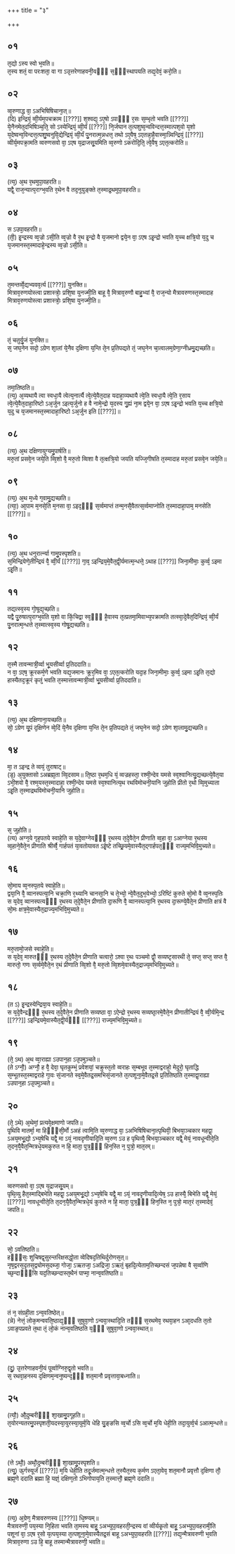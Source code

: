 +++
title = "३"

+++
## ०१
त᳘द्यो ऽस्य स्वो भ᳘वति॥  
त᳘स्य शतं᳘ वा परःशता᳘ वा गा ऽउ᳘त्तरेणाहवनी᳘यᳫँ᳭ स᳘ᳫँ᳘स्थापयति तद्य᳘देवं᳘ करो᳘ति॥  
## ०२
व्व᳘रुणाद्ध वा᳘ ऽअभिषिषिचाना᳘त्॥  
(दि) इन्द्रियं᳘ व्वी᳘र्यम᳘पचक्राम [[???]] श᳘श्वद्य᳘ ऽए᳘षो ऽपाᳫँ᳭ र᳘सः स᳘म्भृतो भवति [[???]] ये᳘नैनमेत᳘दभिषिञ्च᳘ति᳘ सो ऽस्येन्द्रियं᳘ व्वी᳘र्यं [[???]] नि᳘र्जघान त᳘त्पशुष्व᳘न्वविन्दत्त᳘स्मात्पश᳘वो य᳘शो य᳘देष्वन्व᳘विन्दत्त᳘त्पशु᳘ष्वनुवि᳘द्येन्द्रियं᳘ व्वी᳘र्यं पु᳘नरात्म᳘न्नधत्त᳘ तथो ऽए᳘वैष᳘ ऽएतन्ना᳘है᳘वास्मा᳘न्न्विन्द्रियं᳘ [[???]] व्वीर्य᳘मपक्रा᳘मति व्वरुणसवो वा᳘ ऽएष य᳘द्राजसू᳘यमिति व्व᳘रुणो ऽकरोदि᳘ति᳘ त्वे᳘वैष᳘ ऽएत᳘त्करोति॥  
## ०३
(त्य᳘) अ᳘थ र᳘थमुपा᳘वहरति॥  
यद्वै᳘ राज᳘न्यात्प᳘राग्भ᳘वति र᳘थेन वै तद᳘नुयुङ्क्ते त᳘स्माद्र᳘थमुपा᳘वहरति॥  
## ०४
स ऽउपा᳘वहरति॥  
(ती᳘) इ᳘न्द्रस्य व्व᳘ज्रो ऽसी᳘ति व्व᳘ज्रो वै र᳘थ इ᳘न्द्रो वै य᳘जमानो द्वये᳘न वा᳘ ऽएष ऽइ᳘न्द्रो भवति य᳘च्च क्षत्रि᳘यो य᳘दु च य᳘जमानस्त᳘स्मादाहे᳘न्द्रस्य व्व᳘ज्रो ऽसी᳘ति॥  
## ०५
त᳘मन्तर्व्वे᳘द्यभ्यवव᳘र्त्य [[???]] युनक्ति॥  
मित्राव᳘रुणयोस्त्वा प्रशास्त्रोः᳘ प्रशि᳘षा युनज्मी᳘ति बाहू वै᳘ मित्राव᳘रुणौ बाहु᳘भ्यां वै᳘ राज᳘न्यो मैत्रावरुणस्त᳘स्मादाह मित्राव᳘रुणयोस्त्वा प्रशास्त्रोः᳘ प्रशि᳘षा युनज्मी᳘ति॥  
## ०६
तं᳘ चतुर्यु᳘जं युनक्ति॥  
स᳘ जघ᳘नेन सदो᳘ ऽग्रेण शा᳘लां ये᳘नैव द᳘क्षिणा य᳘न्ति ते᳘न प्र᳘तिपद्यते तं᳘ जघ᳘नेन चा᳘त्वालम᳘ग्रेणा᳘ग्नीध्रमु᳘द्यच्छति॥  
## ०७
तमा᳘तिष्ठति॥  
(त्य᳘) अ᳘व्यथायै त्वा स्वधा᳘यै त्वेत्य᳘नार्त्यै त्वे᳘त्ये᳘वैत᳘दाह यदाहा᳘व्यथायै त्वे᳘ति स्वधा᳘यै त्वे᳘ति र᳘साय त्वे᳘त्ये᳘वैत᳘दाहा᳘रिष्टो ऽअ᳘र्जुन ऽइत्य᳘र्जुनो ह वै नामे᳘न्द्रो य᳘दस्य गु᳘ह्यं ना᳘म द्वये᳘न वा᳘ ऽएष ऽइ᳘न्द्रो भवति य᳘च्च क्षत्रि᳘यो य᳘दु च य᳘जमानस्त᳘स्मादाहा᳘रिष्टो ऽअ᳘र्जुन इति [[???]]॥  
## ०८
(त्य᳘) अ᳘थ दक्षिणायुग्यमु᳘पार्षति॥  
मरु᳘तां प्रसवे᳘न जये᳘ति व्वि᳘शो वै᳘ मरु᳘तो व्विशा वै त᳘त्क्षत्रि᳘यो जयति यज्जि᳘गीषति त᳘स्मादाह मरु᳘तां प्रसवे᳘न जये᳘ति॥  
## ०९
(त्य᳘) अ᳘थ म᳘ध्ये ग᳘वामु᳘द्यच्छति॥  
(त्या᳘) आ᳘पाम म᳘नसे᳘ति म᳘नसा वा᳘ ऽइद᳘ᳫँ᳭ स᳘र्व्वमाप्तं तन्म᳘नसै᳘वैतत्स᳘र्व्वमाप्नोति त᳘स्मादाहा᳘पाम᳘ मनसेति [[???]]॥  
## १०
(त्य᳘) अ᳘थ धनुरार्त्न्या गामु᳘पस्पृशति॥  
स᳘मिन्द्रियेणे᳘तीन्द्रियं वै᳘ व्वी᳘र्यं [[???]] गा᳘व᳘ ऽइन्द्रिय᳘मे᳘वैत᳘द्वी᳘र्यमात्म᳘न्धत्ते᳘ ऽथाह [[???]] जिना᳘मीमाः᳘ कुर्व्व᳘ ऽइमा ऽइ᳘ति॥  
## ११
तद्यत्स्व᳘स्य गो᳘षूद्य᳘च्छति॥  
यद्वै पु᳘रुषात्प᳘राग्भ᳘वति य᳘शो वा किं᳘चिद्वा स्व᳘ᳫँ᳘ है᳘वास्य त᳘त्प्रतमा᳘मिवाभ्य᳘पक्रामति तत्स्वा᳘दे᳘वैत᳘दिन्द्रियं᳘ व्वी᳘र्यं पु᳘नरात्म᳘न्धत्ते त᳘स्मात्स्व᳘स्य गोषू᳘द्यच्छति॥  
## १२
त᳘स्मै तावन्मात्री᳘र्व्वा भू᳘यसीर्व्वा प्र᳘तिददाति॥  
न वा᳘ ऽएष᳘ क्रूरकर्म᳘णे भवति यद्य᳘जमानः क्रूर᳘मिव वा᳘ ऽएत᳘त्करोति यदा᳘ह जिना᳘मीमाः᳘ कुर्व्व᳘ ऽइमा ऽइ᳘ति त᳘द्यो हास्यैतद᳘क्रूरं कृत्ं᳘ भवति त᳘स्मात्तावन्मात्री᳘र्व्वा भू᳘यसीर्व्वा प्र᳘तिददाति॥  
## १३
(त्य᳘) अ᳘थ दक्षिणाना᳘यच्छति॥  
सो᳘ ऽग्रेण यू᳘पं द᳘क्षिणेन व्वे᳘दिं ये᳘नैव द᳘क्षिणा य᳘न्ति ते᳘न प्र᳘तिपद्यते तं᳘ जघ᳘नेन सदो᳘ ऽग्रेण शा᳘लामु᳘द्यच्छति॥  
## १४
मा᳘ त ऽइन्द्र ते व्वयं᳘ तुराषाट्॥  
(ड᳘) अ᳘युक्तासो ऽअब्रह्म᳘ता व्वि᳘दसाम॥ ति᳘ष्ठा र᳘थम᳘धि यं᳘ व्वज्रहस्ता᳘ रश्मी᳘न्देव यमसे स्व᳘श्वानित्यु᳘द्यच्छत्ये᳘वैत᳘या ऽभी᳘शवो वै᳘ रश्म᳘यस्त᳘स्मादाहा᳘ रश्मी᳘न्देव यमसे स्व᳘श्वानित्य᳘थ रथविमोचनी᳘यानि जुहोति प्रीतो र᳘थो व्वि᳘मुच्याता ऽइ᳘ति त᳘स्माद्रथविमोचनी᳘यानि जुहोति॥  
## १५
स᳘ जुहोति॥  
(त्य) अग्न᳘ये गृह᳘पतये स्वाहे᳘ति स य᳘दे᳘वाग्नेयᳫँ᳭ र᳘थस्य त᳘दे᳘वैते᳘न प्रीणाति व्व᳘हा वा᳘ ऽआग्नेया र᳘थस्य व्व᳘हाने᳘वैते᳘न प्रीणाति श्रीर्व्वै᳘ गार्हपतं या᳘वतोयावत ऽई᳘ष्टे तच्छ्रि᳘यमे᳘वास्यैत᳘द्गार्हपत᳘ᳫँ᳘ राज्य᳘मभिवि᳘मुच्यते॥  
## १६
सो᳘माय व्व᳘नस्प᳘तये स्वाहे᳘ति॥  
द्वया᳘नि वै᳘ व्वानस्पत्या᳘नि चक्रा᳘णि र᳘थ्यानि चानसा᳘नि च ते᳘भ्यो᳘ न्वे᳘वैत᳘दुभ᳘येभ्यो᳘ ऽरिष्टिं कुरुते सो᳘मो वै व्व᳘नस्प᳘तिः स य᳘देव᳘ व्वानस्पत्यᳫँ᳭ र᳘थस्य त᳘दे᳘वैते᳘न प्रीणाति दा᳘रूणि वै᳘ व्वानस्पत्या᳘नि र᳘थस्य दा᳘रूण्ये᳘वैते᳘न प्रीणाति क्षत्रं वै सो᳘मः क्षत्र᳘मे᳘वास्यैत᳘द्राज्य᳘मभिवि᳘मुच्यते॥  
## १७
मरु᳘तामो᳘जसे स्वाहे᳘ति॥  
स य᳘देव᳘ मारुतᳫँ᳭ र᳘थस्य त᳘दे᳘वैते᳘न प्रीणाति चत्वारो᳘ ऽश्वा र᳘थः पञ्चमो द्वौ᳘ सव्यष्टृसारथी ते᳘ सप्त᳘ सप्त᳘ सप्त वै᳘ मारुतो᳘ गणः स᳘र्व्वमे᳘वैते᳘न र᳘थं प्रीणाति व्वि᳘शो वै᳘ मरु᳘तो व्वि᳘शमे᳘वास्यैत᳘द्राज्य᳘मभिवि᳘मुच्यते॥  
## १८
(त ऽ) इ᳘न्द्रस्येन्द्रिया᳘य स्वाहे᳘ति॥  
स य᳘दे᳘वैन्द्रᳫँ᳭ र᳘थस्य त᳘दे᳘वैते᳘न प्रीणाति सव्यष्ठा वा᳘ ऽऐन्द्रो र᳘थस्य सव्यष्ठा᳘रमे᳘वैते᳘न प्रीणातीन्द्रियं वै᳘ व्वी᳘र्यमि᳘न्द्र [[???]] ऽइन्द्रियमे᳘वास्यैत᳘द्वी᳘र्यᳫँ᳭ [[???]] राज्य᳘मभिवि᳘मुच्यते॥  
## १९
(ते᳘ ऽथ) अ᳘थ व्वा᳘राह्या ऽउपान᳘हा ऽउ᳘पमुञ्चते॥  
(ते ऽग्नौ᳘) अग्नौ᳘ ह वै᳘ देवा᳘ घृतकुम्भं᳘ प्रवेशयां᳘ चक्रुस्त᳘तो व्वराहः स᳘म्बभूव त᳘स्माद्वराहो᳘ मेदुरो᳘ घृताद्धि स᳘म्भूतस्त᳘स्माद्वराहे गा᳘वः सं᳘जानते स्व᳘मे᳘वैतद्र᳘समभिसं᳘जानते त᳘त्पशूना᳘मे᳘वैतद्र᳘से प्र᳘तितिष्ठति त᳘स्माद्वा᳘राह्या ऽउपान᳘हा ऽउ᳘पमुञ्चते॥  
## २०
(ते᳘ ऽथे) अ᳘थेमां᳘ प्रत्यवे᳘क्षमाणो जपति॥  
पृ᳘थिवि मातर्मा᳘ मा हिᳫँ᳭सी᳘र्मो ऽअहं त्वामि᳘ति व्व᳘रुणाद्ध वा᳘ ऽअभिषिषिचाना᳘त्पृथिवी᳘ बिभया᳘ञ्चकार महद्वा᳘ ऽअय᳘मभू᳘द्यो ऽभ्य᳘षेचि यद्वै᳘ मा ऽयं᳘ नावदृणीयादि᳘ति व्व᳘रुण ऽउ ह पृथिव्यै᳘ बिभया᳘ञ्चकार यद्वै᳘ मेयं᳘ नावधून्वीते᳘ति त᳘दन᳘यै᳘वैत᳘न्मित्रधे᳘यमकुरुत न हि᳘ माता᳘ पुत्र᳘ᳫँ᳘ हिन᳘स्ति न᳘ पुत्रो᳘ मात᳘रम्॥  
## २१
व्वरुणसवो वा᳘ ऽएष य᳘द्राजसू᳘यम्॥  
पृथि᳘व्यु हैत᳘स्माद्बिभेति महद्वा᳘ ऽअय᳘मभू᳘द्यो ऽभ्य᳘षेचि यद्वै᳘ मा ऽयं᳘ नावदृणीयादि᳘त्येष᳘ ऽउ हास्यै᳘ बिभेति यद्वै᳘ मेयं᳘ [[???]] नावधून्वीते᳘ति त᳘दन᳘यै᳘वैत᳘न्मित्रधे᳘यं कुरुते न हि᳘ माता᳘ पुत्र᳘ᳫँ᳘ हिन᳘स्ति न᳘ पुत्रो᳘ मात᳘रं त᳘स्मादेवं᳘ जपति॥  
## २२
सो᳘ ऽवतिष्ठति॥  
हᳫँ᳭सः᳘ शुचिषद्व᳘सुरन्तरिक्षसद्धो᳘ता व्वेदिषद᳘तिथिर्दुरोणस᳘त्॥  
नृष᳘द्वरस᳘दृतस᳘द्व्योमस᳘दब्जा᳘ गोजा᳘ ऽऋतजा᳘ ऽअद्रिजा᳘ ऽऋतं᳘ बृहदि᳘त्येताम᳘तिच्छन्दसं ज᳘पन्नेषा वै स᳘र्व्वाणि च्छ᳘न्दाᳫँ᳭सि यद᳘तिच्छन्दास्त᳘थैनं पाप्मा᳘ नान्व᳘वतिष्ठति॥  
## २३
तं न᳘ संग्रही᳘ता ऽन्व᳘वतिष्ठेत्॥  
(न्ने) नेत्तं᳘ लोक᳘मन्ववति᳘ष्ठाद्य᳘ᳫँ᳘ सुषुवा᳘णो ऽन्ववा᳘स्थादि᳘ति तᳫँ᳭ स᳘रथमेव᳘ रथवा᳘हन ऽआ᳘दधति त᳘तो ऽवाङ᳘पप्रवते त᳘था तं᳘ लो᳘कं नान्व᳘वतिष्ठति य᳘ᳫँ᳘ सुषुवा᳘णो ऽन्ववा᳘स्थात्॥  
## २४
(दु᳘) उ᳘त्तरेणाहवनी᳘यं पूर्व्वाग्निरु᳘द्वृतो भवति॥  
स᳘ रथवा᳘हनस्य द᳘क्षिणम᳘न्वनुष्यन्द᳘ᳫँ᳘ शत᳘मानौ प्रवृत्तावा᳘बध्नाति॥  
## २५
(त्यौ᳘) औ᳘दुम्बरीᳫँ᳭ शा᳘खामु᳘पगूहति॥  
त᳘योरन्यतरमु᳘पस्पृशती᳘यदस्या᳘युरस्या᳘युर्म᳘यि धेहि यु᳘ङ्ङसि व्व᳘र्चो ऽसि व्व᳘र्चो म᳘यि धेही᳘ति तदा᳘युर्व्व᳘र्च ऽआत्म᳘न्धत्ते॥  
## २६
(त्ते ऽथौ᳘) अथौ᳘दुम्बरीᳫँ᳭ शा᳘खामु᳘पस्पृशति॥  
(त्यू᳘) ऊ᳘र्गस्यूर्जं [[???]] म᳘यि धेही᳘ति तदू᳘र्जमात्म᳘न्धत्ते त᳘स्यैत᳘स्य क᳘र्मण ऽएता᳘वेव᳘ शत᳘मानौ प्रवृत्तौ द᳘क्षिणा तौ᳘ ब्रह्म᳘णे ददाति ब्रह्मा हि᳘ यज्ञं᳘ दक्षिण᳘तो ऽभिगोपाय᳘ति त᳘स्मात्तौ᳘ ब्रह्म᳘णे ददाति॥  
## २७
(त्य᳘) अ᳘ग्रेण᳘ मैत्रावरुणस्य [[???]] धि᳘ष्ण्यम्॥  
मैत्रावरुणी᳘ पय᳘स्या नि᳘हिता भवति ता᳘मस्य बाहू᳘ ऽअभ्युपा᳘वहरती᳘न्द्रस्य वां व्वीर्यकृ᳘तो बाहू᳘ ऽअभ्युपा᳘वहरामी᳘ति पशूनां वा᳘ ऽएष र᳘सो य᳘त्पय᳘स्या त᳘त्पशूना᳘मे᳘वास्यैतद्र᳘सं बाहू ऽअभ्युपा᳘वहरति [[???]] तद्य᳘न्मैत्रावरुणी भ᳘वति मित्राव᳘रुणा ऽउ हि᳘ बाहू तस्मान्मैत्रावरुणी᳘ भवति॥  
